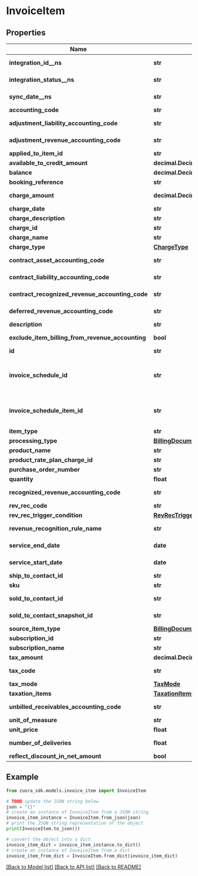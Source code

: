 # InvoiceItem


## Properties

Name | Type | Description | Notes
------------ | ------------- | ------------- | -------------
**integration_id__ns** | **str** | ID of the corresponding object in NetSuite. Only available if you have installed the [Zuora Connector for NetSuite](https://www.zuora.com/connect/app/?appId&#x3D;265).  | [optional] 
**integration_status__ns** | **str** | Status of the invoice item&#39;s synchronization with NetSuite. Only available if you have installed the [Zuora Connector for NetSuite](https://www.zuora.com/connect/app/?appId&#x3D;265).  | [optional] 
**sync_date__ns** | **str** | Date when the invoice item was synchronized with NetSuite. Only available if you have installed the [Zuora Connector for NetSuite](https://www.zuora.com/connect/app/?appId&#x3D;265).  | [optional] 
**accounting_code** | **str** | The accounting code associated with the invoice item. | [optional] 
**adjustment_liability_accounting_code** | **str** | The accounting code for adjustment liability.         **Note**: This field is only available if you have the Billing - Revenue Integration feature enabled.   | [optional] 
**adjustment_revenue_accounting_code** | **str** | The accounting code for adjustment revenue.         **Note**: This field is only available if you have the Billing - Revenue Integration feature enabled.   | [optional] 
**applied_to_item_id** | **str** | The unique ID of the invoice item that the discount charge is applied to. | [optional] 
**available_to_credit_amount** | **decimal.Decimal** | The amount of the invoice item that is available to credit. | [optional] 
**balance** | **decimal.Decimal** | The balance of the invoice item. | [optional] 
**booking_reference** | **str** | The booking reference of the invoice item. | [optional] 
**charge_amount** | **decimal.Decimal** | The amount of the charge.   This amount does not include taxes regardless if the charge&#39;s tax mode is inclusive or exclusive.  | [optional] 
**charge_date** | **str** | The date when the invoice item is charged, in &#x60;yyyy-mm-dd hh:mm:ss&#x60; format. | [optional] 
**charge_description** | **str** | The description of the charge. | [optional] 
**charge_id** | **str** | The unique ID of the charge. | [optional] 
**charge_name** | **str** | The name of the charge. | [optional] 
**charge_type** | [**ChargeType**](ChargeType.md) |  | [optional] 
**contract_asset_accounting_code** | **str** | The accounting code for contract asset.         **Note**: This field is only available if you have the Billing - Revenue Integration feature enabled.   | [optional] 
**contract_liability_accounting_code** | **str** | The accounting code for contract liability.         **Note**: This field is only available if you have the Billing - Revenue Integration feature enabled.   | [optional] 
**contract_recognized_revenue_accounting_code** | **str** | The accounting code for contract recognized revenue.         **Note**: This field is only available if you have the Billing - Revenue Integration feature enabled.   | [optional] 
**deferred_revenue_accounting_code** | **str** | The deferred revenue accounting code associated with the invoice item. **Note:** This field is only available if you have Zuora Finance enabled. | [optional] 
**description** | **str** | The description of the invoice item. | [optional] 
**exclude_item_billing_from_revenue_accounting** | **bool** | The flag to exclude the invoice item from revenue accounting.  **Note**: This field is only available if you have the Billing - Revenue Integration feature enabled.   | [optional] 
**id** | **str** | Item ID. | [optional] 
**invoice_schedule_id** | **str** | The ID of the invoice schedule item by which Invoice Schedule Item the invoice item is generated by when the Invoice Schedule Item is executed. **Note**: This field is available only if you have the &lt;a href&#x3D;\&quot;https://knowledgecenter.zuora.com/Billing/Billing_and_Payments/Billing_Schedule\&quot; target&#x3D;\&quot;_blank\&quot;&gt;Billing Schedule&lt;/a&gt; feature in the **Early Adopter** phase enabled. | [optional] 
**invoice_schedule_item_id** | **str** | The ID of the invoice schedule item associated with the invoice item. **Note**: This field is available only if you have the &lt;a href&#x3D;\&quot;https://knowledgecenter.zuora.com/Billing/Billing_and_Payments/Billing_Schedule\&quot; target&#x3D;\&quot;_blank\&quot;&gt;Billing Schedule&lt;/a&gt; feature in the **Early Adopter** phase enabled. | [optional] 
**item_type** | **str** | The type of the invoice item. | [optional] 
**processing_type** | [**BillingDocumentItemProcessingType**](BillingDocumentItemProcessingType.md) |  | [optional] 
**product_name** | **str** | Name of the product associated with this item. | [optional] 
**product_rate_plan_charge_id** | **str** | The ID of the product rate plan charge that the invoice item is created from. | [optional] 
**purchase_order_number** | **str** | The purchase order number associated with the invoice item. | [optional] 
**quantity** | **float** | The quantity of this item, in the configured unit of measure for the charge. | [optional] 
**recognized_revenue_accounting_code** | **str** | The recognized revenue accounting code associated with the invoice item. **Note:** This field is only available if you have Zuora Finance enabled. | [optional] 
**rev_rec_code** | **str** | The revenue recognition code. | [optional] 
**rev_rec_trigger_condition** | [**RevRecTrigger**](RevRecTrigger.md) |  | [optional] 
**revenue_recognition_rule_name** | **str** | The revenue recognition rule of the invoice item. **Note:** This field is only available if you have Zuora Finance enabled. | [optional] 
**service_end_date** | **date** | The end date of the service period for this item, i.e., the last day of the service period, as _yyyy-mm-dd_. | [optional] 
**service_start_date** | **date** | The start date of the service period for this item, as _yyyy-mm-dd_. For a one-time fee item, the date of the charge. | [optional] 
**ship_to_contact_id** | **str** | The ID of the ship-to contact associated with the invoice item. | [optional] 
**sku** | **str** | The SKU of the invoice item. | [optional] 
**sold_to_contact_id** | **str** | The ID of the sold-to contact associated with the invoice item. **Note**: If you have the Flexible Billing Attributes feature disabled, the value of this field is &#x60;null&#x60;. | [optional] 
**sold_to_contact_snapshot_id** | **str** | The ID of the sold-to contact snapshot associated with the invoice item. **Note**: If you have the Flexible Billing Attributes feature disabled, the value of this field is &#x60;null&#x60;. | [optional] 
**source_item_type** | [**BillingDocumentItemSourceType**](BillingDocumentItemSourceType.md) |  | [optional] 
**subscription_id** | **str** | The ID of the subscription for this item. | [optional] 
**subscription_name** | **str** | The name of the subscription for this item. | [optional] 
**tax_amount** | **decimal.Decimal** | Tax applied to the charge. | [optional] 
**tax_code** | **str** | The tax code of the invoice item. **Note** Only when taxation feature is enabled, this field can be presented. | [optional] 
**tax_mode** | [**TaxMode**](TaxMode.md) |  | [optional] 
**taxation_items** | [**TaxationItemsData**](TaxationItemsData.md) |  | [optional] 
**unbilled_receivables_accounting_code** | **str** | The accounting code for unbilled receivables.         **Note**: This field is only available if you have the Billing - Revenue Integration feature enabled.   | [optional] 
**unit_of_measure** | **str** | Unit used to measure consumption. | [optional] 
**unit_price** | **float** | The per-unit price of the invoice item. | [optional] 
**number_of_deliveries** | **float** | The number of delivery for charge.  **Note**: This field is available only if you have the Delivery Pricing feature enabled.  | [optional] 
**reflect_discount_in_net_amount** | **bool** | The flag to reflect Discount in Apply To Charge Net Amount.  | [optional] 

## Example

```python
from zuora_sdk.models.invoice_item import InvoiceItem

# TODO update the JSON string below
json = "{}"
# create an instance of InvoiceItem from a JSON string
invoice_item_instance = InvoiceItem.from_json(json)
# print the JSON string representation of the object
print(InvoiceItem.to_json())

# convert the object into a dict
invoice_item_dict = invoice_item_instance.to_dict()
# create an instance of InvoiceItem from a dict
invoice_item_from_dict = InvoiceItem.from_dict(invoice_item_dict)
```
[[Back to Model list]](../README.md#documentation-for-models) [[Back to API list]](../README.md#documentation-for-api-endpoints) [[Back to README]](../README.md)


